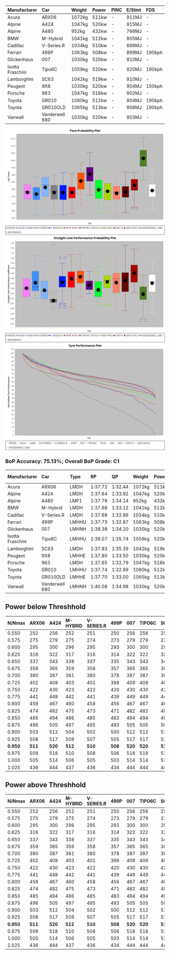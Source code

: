 | Manufacturer     | Car            | Weight | Power | PINC    | E/Stint | FDS     |
|:-|:-|:-|:-|:-|:-|:-|
| Acura            | ARX06          | 1072kg | 511kw |    -    | 911MJ   |    -    |
| Alpine           | A424           | 1047kg | 520kw |    -    | 915MJ   |    -    |
| Alpine           | A480           | 952kg  | 432kw |    -    | 766MJ   |    -    |
| BMW              | M-Hybrid       | 1041kg | 512kw |    -    | 905MJ   |    -    |
| Cadillac         | V-Series.R     | 1034kg | 510kw |    -    | 898MJ   |    -    |
| Ferrari          | 499P           | 1063kg | 508kw |    -    | 899MJ   | 190kph  |
| Glickenhaus      | 007            | 1030kg | 520kw |    -    | 910MJ   |    -    |
| Isotta Fraschini | Tipo6C         | 1059kg | 520kw |    -    | 920MJ   | 190kph  |
| Lamborghini      | SC63           | 1042kg | 519kw |    -    | 910MJ   |    -    |
| Peugeot          | 9X8            | 1030kg | 520kw |    -    | 904MJ   | 150kph  |
| Porsche          | 963            | 1047kg | 516kw |    -    | 902MJ   |    -    |
| Toyota           | GR010          | 1080kg | 512kw |    -    | 904MJ   | 190kph  |
| Toyota           | GR010OLD       | 1065kg | 513kw |    -    | 906MJ   | 190kph  |
| Vanwall          | Vanderwell 680 | 1030kg | 520kw |    -    | 903MJ   |    -    |

![PACECHART](./IMG/CUSTOM.png)
![STRAIGHTLINEPERFORMANCECHART](./IMG/CUSTOM_sp.png)
![TYREPERFORMANCECHART](./IMG/CUSTOM_tw.png)

### BoP Accuracy: 75.13%; Overall BoP Grade: C1
| Manufacturer     | Car            | Type  | RP      | QP      | Weight | Power¹ | Threshhold | PINC    | Power² | E/Stint | AVG Vmax  | FDS     | RDLC | L/Stint | BOP-Grade | Model Accuracy | Model Points | Match%  |
|:-|:-|:-|:-|:-|:-|:-|:-|:-|:-|:-|:-|:-|:-|:-|:-|:-|:-|:-|
| Acura            | ARX06          | LMDH  | 1:37.72 | 1:32.44 | 1072kg | 511kw  | 210.0kph   |    -    | 511kw  |  911MJ  | 310.90kph |    -    | 0.99 | 30      | -C1       | 100.00%        | 995          | 76.14%  |
| Alpine           | A424           | LMDH  | 1:37.64 | 1:33.92 | 1047kg | 520kw  | 210.0kph   |    -    | 520kw  |  915MJ  | 315.00kph |    -    | 1.02 | 30      | +C2       | 100.00%        | 642          | 72.63%  |
| Alpine           | A480           | LMP1  | 1:37.78 | 1:34.14 |  952kg | 432kw  | 210.0kph   |    -    | 432kw  |  766MJ  | 309.33kph |    -    | 0.97 | 28      | ~A1       | 60.26%         | 849          | 100.00% |
| BMW              | M-Hybrid       | LMDH  | 1:37.68 | 1:33.12 | 1041kg | 512kw  | 210.0kph   |    -    | 512kw  |  905MJ  | 309.73kph |    -    | 1.03 | 30      | -C1       | 100.00%        | 1714         | 79.98%  |
| Cadillac         | V-Series.R     | LMDH  | 1:37.68 | 1:32.86 | 1034kg | 510kw  | 210.0kph   |    -    | 510kw  |  898MJ  | 314.24kph |    -    | 1.03 | 30      | -B2       | 98.95%         | 2271         | 83.95%  |
| Ferrari          | 499P           | LMHHU | 1:37.73 | 1:32.87 | 1063kg | 508kw  | 210.0kph   |    -    | 508kw  |  899MJ  | 314.12kph | 190kph  | 1.03 | 30      | -B2       | 99.93%         | 2718         | 83.58%  |
| Glickenhaus      | 007            | LMHNH | 1:38.38 | 1:34.20 | 1030kg | 520kw  | 210.0kph   |    -    | 520kw  |  910MJ  | 317.91kph |    -    | 0.96 | 30      | +A2       | 96.34%         | 1634         | 93.68%  |
| Isotta Fraschini | Tipo6C         | LMHHU | 1:39.07 | 1:35.74 | 1059kg | 520kw  | 210.0kph   |    -    | 520kw  |  920MJ  | 313.60kph | 190kph  | 1.05 | 30      | +Ω1       | 92.36%         | 133          | 21.33%  |
| Lamborghini      | SC63           | LMDH  | 1:37.83 | 1:35.39 | 1042kg | 519kw  | 210.0kph   |    -    | 519kw  |  910MJ  | 312.86kph |    -    | 1.05 | 30      | -A2       | 96.54%         | 418          | 92.72%  |
| Peugeot          | 9X8            | LMHHE | 1:37.80 | 1:33.50 | 1030kg | 520kw  | 210.0kph   |    -    | 520kw  |  904MJ  | 315.42kph | 150kph  | 1.03 | 30      | ~A1       | 88.68%         | 2617         | 95.47%  |
| Porsche          | 963            | LMDH  | 1:37.65 | 1:32.79 | 1047kg | 516kw  | 210.0kph   |    -    | 516kw  |  902MJ  | 314.63kph |    -    | 1.02 | 30      | -B2       | 99.98%         | 6168         | 81.17%  |
| Toyota           | GR010          | LMHHU | 1:37.74 | 1:32.89 | 1080kg | 512kw  | 210.0kph   |    -    | 512kw  |  904MJ  | 313.06kph | 190kph  | 1.01 | 30      | -B1       | 98.53%         | 3557         | 87.06%  |
| Toyota           | GR010OLD       | LMHHE | 1:37.70 | 1:33.00 | 1065kg | 513kw  | 210.0kph   |    -    | 513kw  |  906MJ  | 316.39kph | 190kph  | 1.02 | 30      | -B1       | 92.01%         | 1427         | 88.53%  |
| Vanwall          | Vanderwell 680 | LMHNH | 1:40.08 | 1:34.98 | 1030kg | 520kw  | 210.0kph   |    -    | 520kw  |  903MJ  | 311.39kph |    -    | 1.01 | 30      | +Ω2       | 94.62%         | 633          | -4.46%  |

## Power below Threshhold
| N/Nmax    | ARX06   | A424    | M-HYBRID | V-SERIES.R | 499P    | 007     | TIPO6C  | SC63    | 9X8     | 963     | GR010   | GR010OLD | VANDERWELL 680 | ​     | RPM      | A480    |
|:-|:-|:-|:-|:-|:-|:-|:-|:-|:-|:-|:-|:-|:-|:-|:-|:-|
|  0.550    |  252    |  256    |  252     |  251       |  250    |  256    |  256    |  256    |  256    |  254    |  252    |  253     |  256           |  ​    |   --     |   -     |
|  0.575    |  275    |  279    |  275     |  274       |  273    |  279    |  279    |  279    |  279    |  277    |  275    |  276     |  279           |  ​    |   --     |   -     |
|  0.600    |  295    |  300    |  296     |  295       |  293    |  300    |  300    |  299    |  300    |  298    |  296    |  296     |  300           |  ​    |   --     |   -     |
|  0.625    |  316    |  322    |  317     |  316       |  314    |  322    |  322    |  321    |  322    |  319    |  317    |  317     |  322           |  ​    |   --     |   -     |
|  0.650    |  337    |  343    |  338     |  337       |  335    |  343    |  343    |  342    |  343    |  340    |  338    |  338     |  343           |  ​    |   --     |   -     |
|  0.675    |  359    |  365    |  359     |  358       |  357    |  365    |  365    |  364    |  365    |  362    |  359    |  360     |  365           |  ​    |   --     |   -     |
|  0.700    |  380    |  387    |  381     |  380       |  378    |  387    |  387    |  386    |  387    |  384    |  381    |  382     |  387           |  ​    |   --     |   -     |
|  0.725    |  402    |  409    |  403     |  401       |  399    |  409    |  409    |  408    |  409    |  406    |  403    |  403     |  409           |  ​    |   --     |   -     |
|  0.750    |  422    |  430    |  423     |  422       |  420    |  430    |  430    |  429    |  430    |  427    |  423    |  424     |  430           |  ​    |   --     |   -     |
|  0.775    |  441    |  449    |  442     |  441       |  439    |  449    |  449    |  448    |  449    |  446    |  442    |  443     |  449           |  ​    |  5000    |  254    |
|  0.800    |  459    |  467    |  460     |  458       |  456    |  467    |  467    |  466    |  467    |  463    |  460    |  461     |  467           |  ​    |  5500    |  300    |
|  0.825    |  474    |  482    |  475     |  473       |  471    |  482    |  482    |  481    |  482    |  478    |  475    |  476     |  482           |  ​    |  6000    |  335    |
|  0.850    |  485    |  494    |  486     |  485       |  483    |  494    |  494    |  493    |  494    |  490    |  486    |  487     |  494           |  ​    |  6500    |  378    |
|  0.875    |  496    |  505    |  497     |  495       |  493    |  505    |  505    |  504    |  505    |  501    |  497    |  498     |  505           |  ​    |  7000    |  422    |
|  0.900    |  503    |  512    |  504     |  502       |  500    |  512    |  512    |  511    |  512    |  508    |  504    |  505     |  512           |  ​    |  7500    |  433    |
|  0.925    |  508    |  517    |  509     |  507       |  505    |  517    |  517    |  516    |  517    |  513    |  509    |  510     |  517           |  ​    |  8000    |  429    |
| **0.950** | **511** | **520** | **512**  | **510**    | **508** | **520** | **520** | **519** | **520** | **516** | **512** | **513**  | **520**        | **​** | **8500** | **432** |
|  0.975    |  509    |  518    |  510     |  508       |  506    |  518    |  518    |  517    |  518    |  514    |  510    |  511     |  518           |  ​    |  9000    |  216    |
|  1.000    |  505    |  514    |  506     |  505       |  503    |  514    |  514    |  513    |  514    |  510    |  506    |  507     |  514           |  ​    |   --     |   -     |
|  1.025    |  436    |  444    |  437     |  436       |  434    |  444    |  444    |  443    |  444    |  441    |  437    |  438     |  444           |  ​    |   --     |   -     |

## Power above Threshhold
| N/Nmax    | ARX06   | A424    | M-HYBRID | V-SERIES.R | 499P    | 007     | TIPO6C  | SC63    | 9X8     | 963     | GR010   | GR010OLD | VANDERWELL 680 | ​     | RPM      | A480    |
|:-|:-|:-|:-|:-|:-|:-|:-|:-|:-|:-|:-|:-|:-|:-|:-|:-|
|  0.550    |  252    |  256    |  252     |  251       |  250    |  256    |  256    |  256    |  256    |  254    |  252    |  253     |  256           |  ​    |   --     |   -     |
|  0.575    |  275    |  279    |  275     |  274       |  273    |  279    |  279    |  279    |  279    |  277    |  275    |  276     |  279           |  ​    |   --     |   -     |
|  0.600    |  295    |  300    |  296     |  295       |  293    |  300    |  300    |  299    |  300    |  298    |  296    |  296     |  300           |  ​    |   --     |   -     |
|  0.625    |  316    |  322    |  317     |  316       |  314    |  322    |  322    |  321    |  322    |  319    |  317    |  317     |  322           |  ​    |   --     |   -     |
|  0.650    |  337    |  343    |  338     |  337       |  335    |  343    |  343    |  342    |  343    |  340    |  338    |  338     |  343           |  ​    |   --     |   -     |
|  0.675    |  359    |  365    |  359     |  358       |  357    |  365    |  365    |  364    |  365    |  362    |  359    |  360     |  365           |  ​    |   --     |   -     |
|  0.700    |  380    |  387    |  381     |  380       |  378    |  387    |  387    |  386    |  387    |  384    |  381    |  382     |  387           |  ​    |   --     |   -     |
|  0.725    |  402    |  409    |  403     |  401       |  399    |  409    |  409    |  408    |  409    |  406    |  403    |  403     |  409           |  ​    |   --     |   -     |
|  0.750    |  422    |  430    |  423     |  422       |  420    |  430    |  430    |  429    |  430    |  427    |  423    |  424     |  430           |  ​    |   --     |   -     |
|  0.775    |  441    |  449    |  442     |  441       |  439    |  449    |  449    |  448    |  449    |  446    |  442    |  443     |  449           |  ​    |  5000    |  254    |
|  0.800    |  459    |  467    |  460     |  458       |  456    |  467    |  467    |  466    |  467    |  463    |  460    |  461     |  467           |  ​    |  5500    |  300    |
|  0.825    |  474    |  482    |  475     |  473       |  471    |  482    |  482    |  481    |  482    |  478    |  475    |  476     |  482           |  ​    |  6000    |  335    |
|  0.850    |  485    |  494    |  486     |  485       |  483    |  494    |  494    |  493    |  494    |  490    |  486    |  487     |  494           |  ​    |  6500    |  378    |
|  0.875    |  496    |  505    |  497     |  495       |  493    |  505    |  505    |  504    |  505    |  501    |  497    |  498     |  505           |  ​    |  7000    |  422    |
|  0.900    |  503    |  512    |  504     |  502       |  500    |  512    |  512    |  511    |  512    |  508    |  504    |  505     |  512           |  ​    |  7500    |  433    |
|  0.925    |  508    |  517    |  509     |  507       |  505    |  517    |  517    |  516    |  517    |  513    |  509    |  510     |  517           |  ​    |  8000    |  429    |
| **0.950** | **511** | **520** | **512**  | **510**    | **508** | **520** | **520** | **519** | **520** | **516** | **512** | **513**  | **520**        | **​** | **8500** | **432** |
|  0.975    |  509    |  518    |  510     |  508       |  506    |  518    |  518    |  517    |  518    |  514    |  510    |  511     |  518           |  ​    |  9000    |  216    |
|  1.000    |  505    |  514    |  506     |  505       |  503    |  514    |  514    |  513    |  514    |  510    |  506    |  507     |  514           |  ​    |   --     |   -     |
|  1.025    |  436    |  444    |  437     |  436       |  434    |  444    |  444    |  443    |  444    |  441    |  437    |  438     |  444           |  ​    |   --     |   -     |
